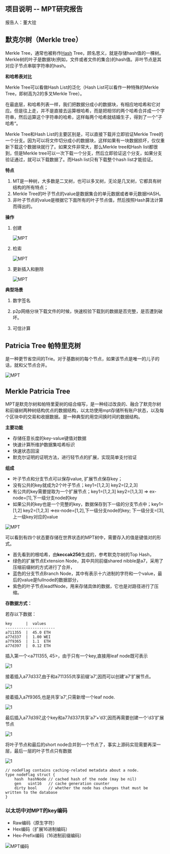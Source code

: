 ## 项目说明 -- MPT研究报告

报告人：董大铨

## 默克尔树（Merkle tree）

Merkle Tree，通常也被称作[Hash](https://so.csdn.net/so/search?q=Hash&spm=1001.2101.3001.7020) Tree，顾名思义，就是存储hash值的一棵树。Merkle树的叶子是数据块(例如，文件或者文件的集合)的hash值。非叶节点是其对应子节点串联字符串的hash。

**和哈希表对比**

Merkle Tree可以看做Hash List的泛化（Hash List可以看作一种特殊的Merkle Tree，即树高为2的多叉Merkle Tree）。

在最底层，和哈希列表一样，我们把数据分成小的数据块，有相应地哈希和它对应。但是往上走，并不是直接去运算根哈希，而是把相邻的两个哈希合并成一个字符串，然后运算这个字符串的哈希，这样每两个哈希就结婚生子，得到了一个”子哈希“。

Merkle Tree和Hash List的主要区别是，可以直接下载并立即验证Merkle Tree的一个分支。因为可以将文件切分成小的数据块，这样如果有一块数据损坏，仅仅重新下载这个数据块就行了。如果文件非常大，那么Merkle tree和Hash list都很到，但是Merkle tree可以一次下载一个分支，然后立即验证这个分支，如果分支验证通过，就可以下载数据了。而Hash list只有下载整个hash list才能验证。

**特点**

1. MT是一种树，大多数是二叉树，也可以多叉树，无论是几叉树，它都具有树结构的所有特点；
2. Merkle Tree的叶子节点的value是数据集合的单元数据或者单元数据HASH。
3. 非叶子节点的value是根据它下面所有的叶子节点值，然后按照Hash算法计算而得出的。

**操作**

1. 创建

   ![MPT](1.png)

2. 检索

   ![MPT](2.png)

3. 更新插入和删除

   ![MPT](3.png)

**典型场景**

1. 数字签名

2. p2p网络分块下载文件的时候，快速校验下载到的数据是否完整，是否遭到破坏。

3. 可信计算

   

## Patricia Tree 帕特里克树

是一种更节省空间的Trie。对于基数树的每个节点，如果该节点是唯一的儿子的话，就和父节点合并。

![MPT](1.jpg)







## Merkle Patricia Tree

MPT是默克尔树和帕特里夏树的结合缩写，是一种经过改良的、融合了默克尔树和前缀树两种树结构优点的数据结构，以太坊使用mpt存储所有账户状态，以及每个区块中的交易和收据数据。是一种典型的用空间换时间的数据结构。

**主要功能**

- 存储任意长度的key-value键值对数据
- 快速计算所维护数据集哈希标识
- 快速状态回滚
- 默克尔证明的证明方法，进行轻节点的扩展，实现简单支付验证

**组成**

- 叶子节点和分支节点可以保存value, 扩展节点保存key；
- 没有公共的key就成为2个叶子节点；key1=[1,2,3] key2=[2,2,3]
- 有公共的key需要提取为一个扩展节点；key1=[1,2,3] key2=[1,3,3] => ex-node=[1],下一级分支node的key
- 如果公共的key也是一个完整的key，数据保存到下一级的分支节点中；key1=[1,2] key2=[1,2,3] =>ex-node=[1,2],下一级分支node的key; 下一级分支=[3],上一级key对应的value

![MPT](3.jpg)

可以看到有四个状态要存储在世界状态的MPT树中，需要存入的值是键值对的形式。

- 首先看到的根哈希，由**keccak256**生成的，参考默克尔树的Top Hash，
- 绿色的扩展节点Extension Node，其中共同前缀shared nibble是a7，采用了压缩前缀树的方式进行了合并，
- 蓝色的分支节点Branch Node，其中有表示十六进制的字符和一个value，最后的value是fullnode的数据部分，
- 紫色的叶子节点leadfNode，用来存储具体的数据，它也是对路径进行了压缩。



**存数据方式：**

若存以下数据：

```text
key  	 |  values
----------------------
a711355  |  45.0 ETH
a77d337  |  1.00 WEI
a7f9365  |  1.1  ETH
a77d397  |  0.12 ETH
```

插入第一个<a711355, 45>，由于只有一个key,直接用leaf node既可表示

![1](4.jpg)

接着插入a77d337,由于和a711355共享前缀’a7’,因而可以创建’a7’扩展节点。

![1](5.jpg)



接着插入a7f9365,也是共享’a7’,只需新增一个leaf node.

![1](6.jpg)



最后插入a77d397,这个key和a77d337共享’a7’+’d3’,因而再需要创建一个’d3’扩展节点

![1](7.jpg)



将叶子节点和最后的short node合并到一个节点了，事实上源码实现需要再深一层，最后一层的叶子节点只有数据

![1](8.jpg)

```text
// nodeFlag contains caching-related metadata about a node.
type nodeFlag struct {
    hash  hashNode // cached hash of the node (may be nil)
    gen   uint16   // cache generation counter
    dirty bool     // whether the node has changes that must be written to the database
}
```

### 以太坊中对MPT的key编码

- Raw编码（原生字符）
- Hex编码（扩展16进制编码）
- Hex-Prefix编码（16进制前缀编码）



![MPT编码](2.jpg)



### 
